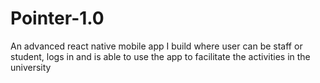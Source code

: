 # Pointer-1.0

An advanced react native mobile app I build where user can be staff or student, logs in and is able to use the app to facilitate the activities in the university
